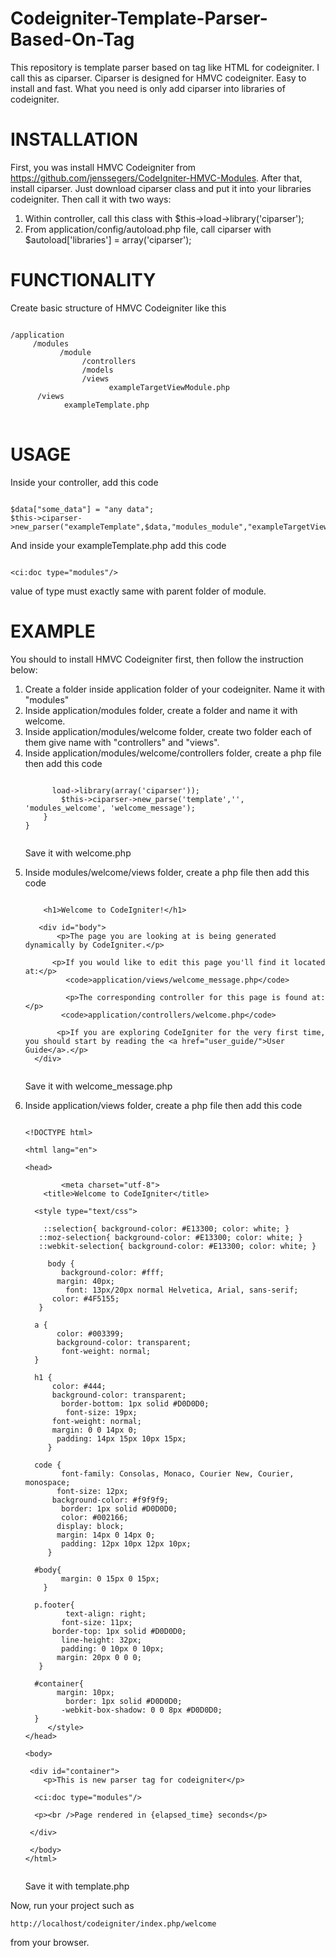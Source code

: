 Codeigniter-Template-Parser-Based-On-Tag
========================================

This repository is template parser based on tag like HTML for codeigniter. I call this as ciparser. Ciparser is designed for HMVC codeigniter. Easy to install and fast. What you need is only add ciparser into libraries of codeigniter.


INSTALLATION
============

First, you was install HMVC Codeigniter from https://github.com/jenssegers/CodeIgniter-HMVC-Modules. After that, install ciparser. Just download ciparser class and put it into your libraries codeigniter. Then call it with two ways:
1. Within controller, call this class with $this->load->library('ciparser');
2. From application/config/autoload.php file, call ciparser with $autoload['libraries'] = array('ciparser');


FUNCTIONALITY
=============

Create basic structure of HMVC Codeigniter like this

<pre>
<code>
/application
     /modules
           /module
                /controllers
                /models
                /views
                      exampleTargetViewModule.php
      /views
            exampleTemplate.php
</code>
</pre>

            
USAGE
=====

Inside your controller, add this code 

<pre><code>
$data["some_data"] = "any data";
$this->ciparser->new_parser("exampleTemplate",$data,"modules_module","exampleTargetViewModule");
</code></pre>

And inside your exampleTemplate.php add this code

<pre><code>
&lt;ci:doc type="modules"/&gt;
</code></pre>

value of type must exactly same with parent folder of module.


EXAMPLE
=======

You should to install HMVC Codeigniter first, then follow the instruction below:
<ol>
<li>Create a folder inside application folder of your codeigniter. Name it with "modules"</li>
<li>Inside application/modules folder, create a folder and name it with welcome.</li>
<li>Inside application/modules/welcome folder, create two folder each of them give name with "controllers" and "views".</li>
<li>Inside application/modules/welcome/controllers folder, create a php file then add this code

   <pre><code>
      <?php if ( ! defined('BASEPATH')) exit('No direct script access allowed');
class Welcome extends CI_Controller {
	public function index()
	{
		$this->load->library(array('ciparser'));
		$this->ciparser->new_parse('template','', 'modules_welcome', 'welcome_message');
	}
}
   </code></pre>
   
   Save it with welcome.php</li>
<li>Inside modules/welcome/views folder, create a php file then add this code

  <pre><code>
	&lt;h1&gt;Welcome to CodeIgniter!&lt;/h1&gt;<br /> <br /> 	&lt;div id=&quot;body&quot;&gt;<br /> 		&lt;p&gt;The page you are looking at is being generated dynamically by CodeIgniter.&lt;/p&gt;<br /> <br /> 		&lt;p&gt;If you would like to edit this page you'll find it located at:&lt;/p&gt;<br /> 		&lt;code&gt;application/views/welcome_message.php&lt;/code&gt;<br /> <br /> 		&lt;p&gt;The corresponding controller for this page is found at:&lt;/p&gt;<br /> 		&lt;code&gt;application/controllers/welcome.php&lt;/code&gt;<br /> <br /> 		&lt;p&gt;If you are exploring CodeIgniter for the very first time, you should start by reading the &lt;a href=&quot;user_guide/&quot;&gt;User Guide&lt;/a&gt;.&lt;/p&gt;<br /> 	&lt;/div&gt;
	</code></pre>
  
   Save it with welcome_message.php</li>
<li>Inside application/views folder, create a php file then add this code 
  
   <pre><code>
&lt;!DOCTYPE html&gt;<br /> 
&lt;html lang=&quot;en&quot;&gt;<br /> 
&lt;head&gt;<br/>
        &lt;meta charset=&quot;utf-8&quot;&gt;<br /> 	&lt;title&gt;Welcome to CodeIgniter&lt;/title&gt;<br /> <br /> 	&lt;style type=&quot;text/css&quot;&gt;<br /> <br /> 	::selection{ background-color: #E13300; color: white; }<br /> 	::moz-selection{ background-color: #E13300; color: white; }<br /> 	::webkit-selection{ background-color: #E13300; color: white; }<br /> <br /> 	body {<br /> 		background-color: #fff;<br /> 		margin: 40px;<br /> 		font: 13px/20px normal Helvetica, Arial, sans-serif;<br /> 		color: #4F5155;<br /> 	}<br /> <br /> 	a {<br /> 		color: #003399;<br /> 		background-color: transparent;<br /> 		font-weight: normal;<br /> 	}<br /> <br /> 	h1 {<br /> 		color: #444;<br /> 		background-color: transparent;<br /> 		border-bottom: 1px solid #D0D0D0;<br /> 		font-size: 19px;<br /> 		font-weight: normal;<br /> 		margin: 0 0 14px 0;<br /> 		padding: 14px 15px 10px 15px;<br /> 	}<br /> <br /> 	code {<br /> 		font-family: Consolas, Monaco, Courier New, Courier, monospace;<br /> 		font-size: 12px;<br /> 		background-color: #f9f9f9;<br /> 		border: 1px solid #D0D0D0;<br /> 		color: #002166;<br /> 		display: block;<br /> 		margin: 14px 0 14px 0;<br /> 		padding: 12px 10px 12px 10px;<br /> 	}<br /> <br /> 	#body{<br /> 		margin: 0 15px 0 15px;<br /> 	}<br /> 	<br /> 	p.footer{<br /> 		text-align: right;<br /> 		font-size: 11px;<br /> 		border-top: 1px solid #D0D0D0;<br /> 		line-height: 32px;<br /> 		padding: 0 10px 0 10px;<br /> 		margin: 20px 0 0 0;<br /> 	}<br /> 	<br /> 	#container{<br /> 		margin: 10px;<br /> 		border: 1px solid #D0D0D0;<br /> 		-webkit-box-shadow: 0 0 8px #D0D0D0;<br /> 	}<br /> 	&lt;/style&gt;
&lt;/head&gt;<br/>
&lt;body&gt;<br /> <br /> &lt;div id=&quot;container&quot;&gt;<br /> 	&lt;p&gt;This is new parser tag for codeigniter&lt;/p&gt;<br /> 	<br /> 	&lt;ci:doc type=&quot;modules&quot;/&gt;<br /> 	<br /> 	&lt;p&gt;&lt;br /&gt;Page rendered in {elapsed_time} seconds&lt;/p&gt;<br /> <br /> &lt;/div&gt;<br /> <br /> &lt;/body&gt;
&lt;/html&gt;
   </code></pre>

   Save it with template.php</li>
</ol>

Now, run your project such as <pre><code>http://localhost/codeigniter/index.php/welcome</code></pre> from your browser.

